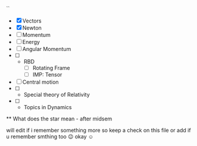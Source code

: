 ``
- [x] Vectors
- [x] Newton
- [ ] Momentum
- [ ] Energy
- [ ] Angular Momentum
- [ ] * RBD
    - [ ] Rotating Frame
    - [ ]  IMP: Tensor
- [ ] Central motion
- [ ] * Special theory of Relativity
- [ ] * Topics in Dynamics


** What does the star mean - after midsem

will edit if i remember something more so keep a check on this file
or add if u remember smthing too 😉
okay ☺️